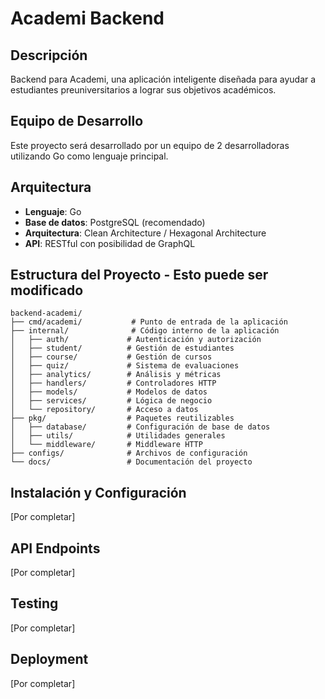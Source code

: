 # Academi Backend

## Descripción
Backend para Academi, una aplicación inteligente diseñada para ayudar a estudiantes preuniversitarios a lograr sus objetivos académicos.

## Equipo de Desarrollo
Este proyecto será desarrollado por un equipo de 2 desarrolladoras utilizando Go como lenguaje principal.

## Arquitectura
- **Lenguaje**: Go
- **Base de datos**: PostgreSQL (recomendado)
- **Arquitectura**: Clean Architecture / Hexagonal Architecture
- **API**: RESTful con posibilidad de GraphQL

## Estructura del Proyecto - Esto puede ser modificado
```
backend-academi/
├── cmd/academi/           # Punto de entrada de la aplicación
├── internal/              # Código interno de la aplicación
│   ├── auth/             # Autenticación y autorización
│   ├── student/          # Gestión de estudiantes
│   ├── course/           # Gestión de cursos
│   ├── quiz/             # Sistema de evaluaciones
│   ├── analytics/        # Análisis y métricas
│   ├── handlers/         # Controladores HTTP
│   ├── models/           # Modelos de datos
│   ├── services/         # Lógica de negocio
│   └── repository/       # Acceso a datos
├── pkg/                  # Paquetes reutilizables
│   ├── database/         # Configuración de base de datos
│   ├── utils/            # Utilidades generales
│   └── middleware/       # Middleware HTTP
├── configs/              # Archivos de configuración
└── docs/                 # Documentación del proyecto
```

## Instalación y Configuración
[Por completar]

## API Endpoints
[Por completar]

## Testing
[Por completar]

## Deployment
[Por completar]
